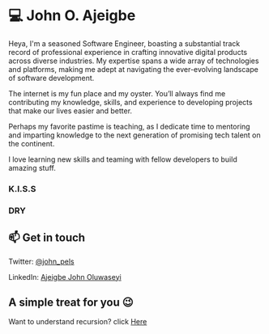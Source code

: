 # 💻  John O. Ajeigbe

Heya, I'm a seasoned Software Engineer, boasting a substantial track record of professional experience in crafting innovative digital products across diverse industries. My expertise spans a wide array of technologies and platforms, making me adept at navigating the ever-evolving landscape of software development.

The internet is my fun place and my oyster. You’ll always find me contributing my knowledge, skills, and experience to developing projects that make our lives easier and better.

Perhaps my favorite pastime is teaching, as I dedicate time to mentoring and imparting knowledge to the next generation of promising tech talent on the continent.

I love learning new skills and teaming with fellow developers to build amazing stuff. 

### K.I.S.S
### DRY

## 📫 Get in touch

Twitter: [@john_pels](https://twitter.com/john_pels)

LinkedIn: [Ajeigbe John Oluwaseyi](https://www.linkedin.com/in/ajeigbejohn/)

## A simple treat for you 😉

Want to understand recursion? click [Here](https://github.com/john-pels)
